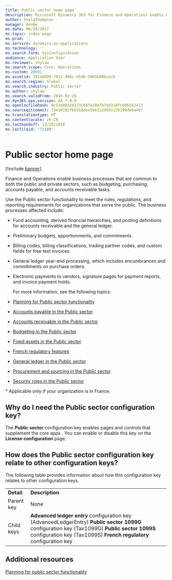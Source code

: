 ```yaml
---
title: Public sector home page
description: Microsoft Dynamics 365 for Finance and Operations enable business processes that are common to both the public and private sectors, such as budgeting, purchasing, accounts payable, and accounts receivable tasks.
author: ShylaThompson
manager: AnnBe
ms.date: 06/20/2017
ms.topic: index-page
ms.prod: ''
ms.service: dynamics-ax-applications
ms.technology: ''
ms.search.form: SysConfiguration
audience: Application User
ms.reviewer: shylaw
ms.search.scope: Core, Operations
ms.custom: 20691
ms.assetid: 391a6899-7011-40bc-b54b-5665b06bcecb
ms.search.region: Global
ms.search.industry: Public sector
ms.author: shylaw
ms.search.validFrom: 2016-02-28
ms.dyn365.ops.version: AX 7.0.0
ms.openlocfilehash: 0c53d48324273c64fe284fb7dd318fcb06542413
ms.sourcegitcommit: 73e10192fb6318dee5bb1129591120199de6a487
ms.translationtype: HT
ms.contentlocale: zh-CN
ms.lasthandoff: 12/20/2018
ms.locfileid: "71189"
---
```

# <a name="public-sector-home-page"></a>Public sector home page

[!include [banner](../includes/banner.md)]

Finance and Operations enable business processes that are common to both the public and private sectors, such as budgeting, purchasing, accounts payable, and accounts receivable tasks. 

Use the Public sector functionality to meet the rules, regulations, and reporting requirements for organizations that serve the public. The business processes affected include: 

- Fund accounting, derived financial hierarchies, and posting definitions for accounts receivable and the general ledger.
- Preliminary budgets, apportionments, and commitments.
- Billing codes, billing classifications, trading partner codes, and custom fields for free text invoices.
- General ledger year-end processing, which includes encumbrances and commitments on purchase orders.
- Electronic payments to vendors, signature pages for payment reports, and invoice payment holds.

  For more information, see the following topics:

- [Planning for Public sector functionality](plan-public-sector-functionality.md)
- [Accounts payable in the Public sector](accounts-payable-public-sector.md)
- [Accounts receivable in the Public sector](accounts-receivable-public-sector.md)
- [Budgeting in the Public sector](budgeting-public-sector.md)
- [Fixed assets in the Public sector](fixed-asset-public-sector.md)
- [French regulatory features](../localizations/emea-fra-public-sector-accounting.md)
- [General ledger in the Public sector](general-ledger-public-sector.md)
- [Procurement and sourcing in the Public sector](procurement-sourcing-public-sector.md)
- [Security roles in the Public sector](security-roles-public-sector.md)

\* Applicable only if your organization is in France.

## <a name="why-do-i-need-the-public-sector-configuration-key"></a>Why do I need the Public sector configuration key?
The **Public sector** configuration key enables pages and controls that supplement the core apps . You can enable or disable this key on the **License configuration** page.

## <a name="how-does-the-public-sector-configuration-key-relate-to-other-configuration-keys"></a>How does the Public sector configuration key relate to other configuration keys?
The following table provides information about how this configuration key relates to other configuration keys.

|            |                                                                                                                                                                                                                     |
|------------|---------------------------------------------------------------------------------------------------------------------------------------------------------------------------------------------------------------------|
| **Detail** | **Description**                                                                                                                                                                                                     |
| Parent key | None                                                                                                                                                                                                                |
| Child keys | **Advanced ledger entry** configuration key (AdvancedLedgerEntry) **Public sector 1099G** configuration key (Tax1099G) **Public sector 1099S** configuration key (Tax1099S) **French regulatory** configuration key |


<a name="additional-resources"></a>Additional resources
--------

[Planning for public sector functionality](plan-public-sector-functionality.md)



